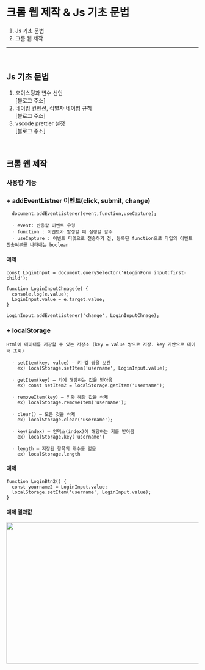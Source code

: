 # 크롬 웹 제작 & Js 기초 문법
1. Js 기초 문법
2. 크롬 웹 제작

---

<br>

## Js 기초 문법

1) 호이스팅과 변수 선언<br>
  [블로그 주소]
2) 네이밍 컨벤션, 식별자 네이밍 규칙<br>
  [블로그 주소]
3) vscode prettier 설정<br>
  [블로그 주소]

<br>

## 크롬 웹 제작

### 사용한 기능

### + addEventListner 이벤트(click, submit, change)
```
  document.addEventListener(event,function,useCapture);
```
```
  · event: 반응할 이벤트 유형
  · function : 이벤트가 발생할 때 실행할 함수
  · useCapture : 이벤트 타겟으로 전송하기 전, 등록된 function으로 타입의 이벤트 전송여부를 나타내는 boolean
```
#### 예제
```
const LoginInput = document.querySelector('#LoginForm input:first-child');

function LoginInputChnage(e) {
  console.log(e.value);
  LoginInput.value = e.target.value;
}

LoginInput.addEventListener('change', LoginInputChnage);
```
### + localStorage
```
Html에 데이터를 저장할 수 있는 저장소 (key = value 쌍으로 저장. key 기반으로 데이터 조회)
```
```
  · setItem(key, value) – 키-값 쌍을 보관
    ex) localStorage.setItem('username', LoginInput.value);

  · getItem(key) – 키에 해당하는 값을 받아옴
    ex) const setItem2 = localStorage.getItem('username');

  · removeItem(key) – 키와 해당 값을 삭제
    ex) localStorage.removeItem('username');

  · clear() – 모든 것을 삭제
    ex) localStorage.clear('username');

  · key(index) – 인덱스(index)에 해당하는 키를 받아옴
    ex) localStorage.key('username')

  · length – 저장된 항목의 개수를 얻음
    ex) localStorage.length
  ```
#### 예제
```
function LoginBtn2() {
  const yourname2 = LoginInput.value;
  localStorage.setItem('username', LoginInput.value);
}
```
#### 예제 결과값
<img src="https://github.com/zerossun/Logi_Study/assets/130970089/25b1ebb4-79c5-475e-b4db-9fc996e94569"  width="700" height="370">

